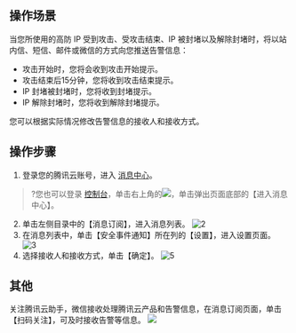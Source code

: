 ## 操作场景
当您所使用的高防 IP 受到攻击、受攻击结束、IP 被封堵以及解除封堵时，将以站内信、短信、邮件或微信的方式向您推送告警信息：
- 攻击开始时，您将会收到攻击开始提示。
- 攻击结束后15分钟，您将收到攻击结束提示。
- IP 封堵被封堵时，您将收到封堵提示。
- IP 解除封堵时，您将收到解除封堵提示。

您可以根据实际情况修改告警信息的接收人和接收方式。

## 操作步骤
1. 登录您的腾讯云账号，进入 [消息中心](https://console.cloud.tencent.com/message/detail/45743360)。
 >?您也可以登录 [控制台](https://console.cloud.tencent.com/dayu/overview)，单击右上角的<img src="https://main.qcloudimg.com/raw/00487734872fb32f9f58685345cd82ff.png"  style="margin:0;">，单击弹出页面底部的【进入消息中心】。

2. 单击左侧目录中的【消息订阅】，进入消息列表。
 ![2](https://main.qcloudimg.com/raw/1be871b7d51c56b7259c95553a43dadb.png)
3. 在消息列表中，单击【安全事件通知】所在列的【设置】，进入设置页面。
 ![3](https://main.qcloudimg.com/raw/a943f55b373716b8b0c3f25448fc6a6f.png)
4. 选择接收人和接收方式，单击【确定】。
![5](https://main.qcloudimg.com/raw/2ff8dadf4917e033bacfee4545de008b.png)

## 其他
关注腾讯云助手，微信接收处理腾讯云产品和告警信息，在消息订阅页面，单击【扫码关注】，可及时接收告警等信息。
![](https://main.qcloudimg.com/raw/066d518cdaf9816bab4bf1603518ce68.png)
